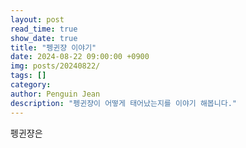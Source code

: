 ```yaml
---
layout: post
read_time: true
show_date: true
title: "펭귄쟝 이야기"
date: 2024-08-22 09:00:00 +0900
img: posts/20240822/
tags: []
category:
author: Penguin Jean
description: "펭귄쟝이 어떻게 태어났는지를 이야기 해봅니다."
---
```


펭귄쟝은 